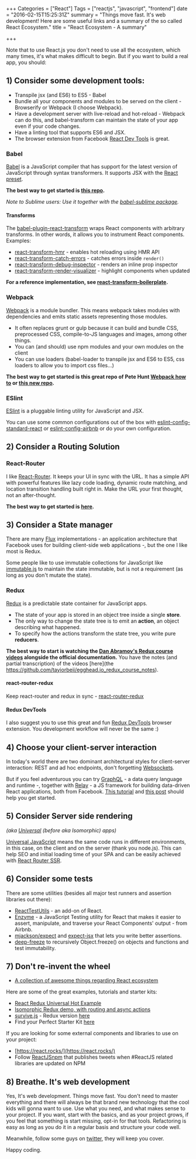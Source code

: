 +++
Categories = ["React"]
Tags = ["reactjs", "javascript", "frontend"]
date = "2016-02-15T15:25:31Z"
summary = "Things move fast. It's web development! Here are some useful links and a summary of the so called React Ecosystem."
title = "React Ecosystem - A summary"

+++

Note that to use React.js you don't need to use all the ecosystem, which many times, it's what makes difficult to begin. But if you want to build a real app, you should:

## 1) Consider some development tools:
  - Transpile jsx (and ES6) to ES5 - Babel
  - Bundle all your components and modules to be served on the client - Browserify or Webpack (I choose Webpack).
  - Have a development server with live-reload and hot-reload - Webpack can do this, and babel-transform can maintain the state of your app even if your code changes.
  - Have a linting tool that supports ES6 and JSX.
  - The browser extension from Facebook [React Dev Tools](https://github.com/facebook/react-devtools) is great.

### Babel

[Babel](https://babeljs.io/) is a JavaScript compiler that has support for the latest version of JavaScript through syntax transformers. It supports JSX with the [React preset](http://babeljs.io/docs/plugins/preset-react/).

**The best way to get started is [this repo](https://github.com/thejameskyle/babel-handbook/blob/master/translations/en/user-handbook.md).**

*Note to Sublime users: Use it together with the [babel-sublime package](https://github.com/babel/babel-sublime).*

#### Transforms

The [babel-plugin-react-transform](https://github.com/gaearon/babel-plugin-react-transform) wraps React components with arbitrary transforms. In other words, it allows you to instrument React components. Examples:

* [react-transform-hmr](https://github.com/gaearon/react-transform-hmr) - enables hot reloading using HMR API
* [react-transform-catch-errors](https://github.com/gaearon/react-transform-catch-errors) - catches errors inside `render()`
* [react-transform-debug-inspector](https://github.com/alexkuz/react-transform-debug-inspector) - renders an inline prop inspector
* [react-transform-render-visualizer](https://github.com/spredfast/react-transform-render-visualizer) - highlight components when updated

**For a reference implementation, see [react-transform-boilerplate](https://github.com/gaearon/react-transform-boilerplate).**


### Webpack

[Webpack](https://webpack.github.io/) is a module bundler. This means webpack takes modules with dependencies and emits static assets representing those modules.

* It often replaces grunt or gulp because it can build and bundle CSS, preprocessed CSS, compile-to-JS languages and images, among other things.
* You can (and should) use npm modules and your own modules on the client   
* You can use loaders (babel-loader to transpile jsx and ES6 to ES5, css loaders to allow you to import css files...)

**The best way to get started is this great repo of Pete Hunt [Webpack how to](https://github.com/petehunt/webpack-howto) or [this new repo](https://github.com/AriaFallah/WebpackTutorial).**

### ESlint

[ESlint](http://eslint.org/) is a pluggable linting utility for JavaScript and JSX.

You can use some common configurations out of the box with [eslint-config-standard-react](https://github.com/feross/eslint-config-standard-react) or [eslint-config-airbnb](https://github.com/airbnb/javascript/tree/master/packages/eslint-config-airbnb) or do your own configuration.


## 2) Consider a Routing Solution

### React-Router

I like [React-Router](https://github.com/reactjs/react-router). It keeps your UI in sync with the URL. It has a simple API with powerful features like lazy code loading, dynamic route matching, and location transition handling built right in. Make the URL your first thought, not an after-thought.

**The best way to get started is [here](https://github.com/reactjs/react-router-tutorial).**

## 3) Consider a State manager

There are many [Flux](https://facebook.github.io/flux/) implementations - an application architecture that Facebook uses for building client-side web applications -, but the one I like most is Redux.

Some people like to use immutable collections for JavaScript like [immutable.js](https://facebook.github.io/immutable-js/) to maintain the state immutable, but is not a requirement (as long as you don't mutate the state).

### Redux

[Redux](http://redux.js.org/) is a predictable state container for JavaScript apps.

* The state of your app is stored in an object tree inside a single **store**.  
* The only way to change the state tree is to emit an **action**, an object describing what happened.  
* To specify how the actions transform the state tree, you write pure **reducers**.

**The best way to start is watching the [Dan Abramov's Redux course videos](https://egghead.io/series/getting-started-with-redux) alongside the official documentation.** You have the notes (and partial transcription) of the videos [here](the https://github.com/tayiorbeii/egghead.io_redux_course_notes).

#### react-router-redux
Keep react-router and redux in sync - [react-router-redux](https://github.com/reactjs/react-router-redux)

#### Redux DevTools
I also suggest you to use this great and fun [Redux DevTools](https://github.com/zalmoxisus/redux-devtools-extension) browser extension. You development workflow will never be the same :)

## 4) Choose your client-server interaction

In today's world there are two dominant architectural styles for client-server interaction: REST and ad hoc endpoints, don't forgetting [Websockets](https://developer.mozilla.org/en-US/docs/Web/API/WebSockets_API).

But if you feel adventurous you can try [GraphQL](http://graphql.org/) - a data query language and runtime -, together with [Relay](https://facebook.github.io/relay/) - a JS framework for building data-driven React applications, both from Facebook.
[This tutorial](https://learngraphql.com/) and [this post](https://medium.com/@clayallsopp/relay-101-building-a-hacker-news-client-bb8b2bdc76e6#.n1zz7ywyb) should help you get started. 

## 5) Consider Server side rendering

*(aka [Universal](https://medium.com/@mjackson/universal-javascript-4761051b7ae9#.oz38cs3kj) (before aka Isomorphic) apps)*

[Universal JavaScript](http://nerds.airbnb.com/isomorphic-javascript-future-web-apps/) means the same code runs in different environments, in this case, on the client and on the server (thank you node.js). This can help SEO and initial loading time of your SPA and can be easily achieved with [React Router SSR](https://github.com/reactjs/react-router/blob/latest/docs/guides/ServerRendering.md).

## 6) Consider some tests

There are some utilities (besides all major test runners and assertion libraries out there):

- [ReactTestUtils](https://facebook.github.io/react/docs/test-utils.html) - an add-on of React.
- [Enzyme](https://github.com/airbnb/enzyme) - a JavaScript Testing utility for React that makes it easier to assert, manipulate, and traverse your React Components' output - from Airbnb.
- [mjackson/expect](https://github.com/mjackson/expect) and [expect-jsx](https://github.com/algolia/expect-jsx) that lets you write better assertions.
- [deep-freeze](https://github.com/substack/deep-freeze) to recursively Object.freeze() on objects and functions and test immutability.


## 7) Don't re-invent the wheel

- [A collection of awesome things regarding React ecosystem](https://github.com/enaqx/awesome-react)

Here are some of the great examples, tutorials and starter kits:

- [React Redux Universal Hot Example](https://github.com/erikras/react-redux-universal-hot-example)
- [Isomorphic Redux demo, with routing and async actions](https://github.com/bananaoomarang/isomorphic-redux)
- [survive.js](http://survivejs.com/webpack_react/introduction/) - Redux version [here](https://github.com/survivejs/redux-demo)
- Find your Perfect Starter Kit [here](http://andrewhfarmer.com/starter-project/)

If you are looking for some external components and libraries to use on your project:

- [https://react.rocks/](https://react.rocks/)
- Follow [ReactJSnpm](https://twitter.com/ReactJSnpm) that publishes tweets when #ReactJS related libraries are updated on NPM

## 8) Breathe. It's web development

Yes, It's web development. Things move fast. You don't need to master everything and there will always be that brand new technology that the cool kids will gonna want to use.
Use what you need, and what makes sense to your project. If you want, start with the basics, and as your project grows, if you feel that something is start missing, opt-in for that tools. Refactoring is easy as long as you do it in a regular basis and structure your code well.

Meanwhile, follow some guys on [twitter](https://medium.com/@dan_abramov/my-react-list-862227952a8c#.3jb93sb9d), they will keep you cover.

Happy coding.

